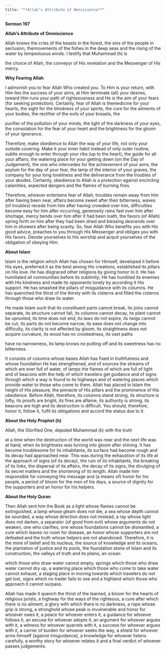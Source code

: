 ```yaml
---
title: "**Allah’s Attribute of Omniscience**" 
---
```

**Sermon 197**

**Allah’s Attribute of Omniscience**

Allah knows the cries of the beasts in the forest, the sins of the people in seclusion, themovements of the fishes in the deep seas and the rising of the water by tempestuous winds\. I testify that Muhammad \(h\) is

the choice of Allah, the conveyor of His revelation and the Messenger of His mercy\.

**Why Fearing Allah**

I admonish you to fear Allah Who created you\. To Him is your return, with Him lies the success of your aims, at Him terminate \(all\) your desires, toward Him runs your path of righteousness and He is the aim of your fears \(for seeking protection\)\. Certainly, fear of Allah is themedicine for your hearts, the sight for the blindness of your spirits, the cure for the ailments of your bodies, the rectifier of the evils of your breasts, the

<a id="page675"></a>purifier of the pollution of your minds, the light of the darkness of your eyes, the consolation for the fear of your heart and the brightness for the gloom of your ignorance\.

Therefore, make obedience to Allah the way of your life, not only your outside covering\. Make it your inner habit instead of only outer routine, subtle enough to enter through your ribs \(up to the heart\), the guide for all your affairs, the watering place for your getting down \(on the Day of Judgement\), the one who intercedes for the achievement of your aims, the asylum for the day of your fear, the lamp of the interior of your graves, the company for your long loneliness and the deliverance from the troubles of your abodes\. Certainly, obedience to Allah is a protection against encircling calamities, expected dangers and the flames of burning fires\.

Therefore, whoever entertains fear of Allah, troubles remain away from him after having been near, affairs become sweet after their bitterness, waves \(of troubles\) recede from him after having crowded over him, difficulties become easy for him after occurring, generosity rains fast over him after shortage, mercy bends over him after it had been loath, the favors \(of Allah\) spring forth on him after they had been dried and blessing descends over him in showers after being scanty\. So, fear Allah Who benefits you with His good advice, preaches to you through His Messenger and obliges you with His favors\. Devote yourselves to His worship and acquit yourselves of the obligation of obeying Him\.

**About Islam**

Islam is the religion which Allah has chosen for Himself, developed it before His eyes, preferred it as the best among His creations, established its pillars on His love\. He has disgraced other religions by giving honor to it\. He has humiliated all communities before its sublimity; He has humbled its enemies with His kindness and made its opponents lonely by according it His support\. He has smashed the pillars of misguidance with its columns\. He has quenched the thirst of the thirsty with its cisterns and filled the cisterns through those who draw its water\.

He made Islam such that its constituent parts cannot break, its joins cannot separate, its structure cannot fall, its columns cannot decay, its plant cannot be uprooted, its time does not end, its laws do not expire, its twigs cannot be cut, its parts do not become narrow, its ease does not change into difficulty, its clarity is not affected by gloom, its straightness does not acquire curvature, its wood has no crookedness, its vast paths

<a id="page676"></a>have no narrowness, its lamp knows no putting off and its sweetness has no bitterness\.

It consists of columns whose bases Allah has fixed in truthfulness and whose foundation He has strengthened, and of sources the streams of which are ever full of water, of lamps the flames of which are full of light and of beacons with the help of which travelers get guidance and of signs through which a way is found to its highways and of watering places which provide water to those who come to them\. Allah has placed in Islam the height of His pleasure, the pinnacle of His pillars and the prominence of His obedience\. Before Allah, therefore, its columns stand strong, its structure is lofty, its proofs are bright, its fires are aflame, its authority is strong, its beacons are high and its destruction is difficult\. You should, therefore, honor it, follow it, fulfil its obligations and accord the status due to it\.

**About the Holy Prophet \(h\)**

Allah, the Glorified One, deputed Muhammad \(k\) with the truth

at a time when the destruction of the world was near and the next life was at hand, when its brightness was turning into gloom after shining\. It has become troublesome for its inhabitants, its surface had become rough and its decay had approached near\. This was during the exhaustion of its life at the approach of signs \(of its decay\), the ruin of its inhabitants, the breaking of its links, the dispersal of its affairs, the decay of its signs, the divulging of its secret matters and the shortening of its length\. Allah made him responsible for conveying His message and \(a means of\) honor for his people, a period of bloom for the men of his days, a source of dignity for the supporters and an honor for his helpers\.

**About the Holy Quran**

Then Allah sent him the Book as a light whose flames cannot be extinguished, a lamp whose gleam does not die, a sea whose depth cannot be sounded, a way whose direction does not mislead, a ray whose light does not darken, a separator \(of good from evil\) whose arguments do not weaken, one who clarifies, one whose foundations cannot be dismantled, a cure which leaves no room for disease, an honor whose supporters are not defeated and the truth whose helpers are not abandoned\. Therefore, it is the mine of belief and its nucleus, the source of knowledge and its oceans, the plantation of justice and its pools, the foundation stone of Islam and its construction, the valleys of truth and its plains, an ocean

<a id="page677"></a>which those who draw water cannot empty, springs which those who draw water cannot dry up, a watering place which those who come to take water cannot exhaust, a staging place in moving towards which travelers do not get lost, signs which no trader fails to see and a highland which those who approach it cannot surpass\.

Allah has made it quench the thirst of the learned, a bloom for the hearts of religious jurists, a highway for the ways of the righteous, a cure after which there is no ailment, a glory with which there is no darkness, a rope whose grip is strong, a stronghold whose peak is invulnerable and honor for whoever owes it, a peace for whoever enters it, a guidance for whoever follows it, an excuse for whoever adopts it, an argument for whoever argues with it, a witness for whoever quarrels with it, a success for whoever argues with it, a carrier of burden for whoever seeks the way, a shield for whoever arms himself \(against misguidance\), a knowledge for whoever listens carefully, a worthy story for whoever relates it and a final verdict of whoever passes judgements\.

